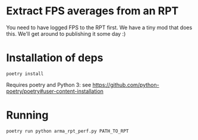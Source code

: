 # Extract FPS averages from an RPT

You need to have logged FPS to the RPT first. We have a tiny mod that does this. We'll get around to publishing it some day :)

# Installation of deps

```
poetry install
```

Requires poetry and Python 3: see https://github.com/python-poetry/poetry#user-content-installation

# Running

```
poetry run python arma_rpt_perf.py PATH_TO_RPT
```
